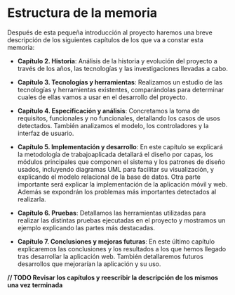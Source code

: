 # Estructura de la memoria

Después de esta pequeña introducción al proyecto haremos una breve descripción de los siguientes capítulos de los que va a constar esta memoria:

* **Capítulo 2.	Historia**:
Análisis de la historia y evolución del proyecto a través de los años, las tecnologías y las investigaciones llevadas a cabo.

* **Capítulo 3.	Tecnologías y herramientas**:
Realizamos un estudio de las tecnologías y herramientas existentes, comparándolas para determinar cuales de ellas vamos a usar en el desarrollo del proyecto.

* **Capítulo 4.	Especificación y análisis**:
Concretamos la toma de requisitos, funcionales y no funcionales, detallando los casos de usos detectados. También analizamos el modelo, los controladores y la interfaz de usuario.

* **Capítulo 5.	Implementación y desarrollo**:
En este capítulo se  explicará la metodología de trabajoaplicada detallará el diseño por capas, los módulos principales que componen el sistema y los patrones de diseño usados, incluyendo diagramas UML para facilitar su visualización, y explicando el modelo relacional de la base de datos. Otra parte importante será explicar la implementación de la aplicación móvil y web. Además se expondrán los problemas más importantes detectados al realizarla.

* **Capítulo 6.	Pruebas**:
Detallamos las herramientas utilizadas para realizar las distintas pruebas ejecutadas en el proyecto y mostramos un ejemplo explicando las partes más destacadas.

* **Capítulo 7.	Conclusiones y mejoras futuras**:
En este último capítulo explicaremos las conclusiones y los resultados a los que hemos llegado tras desarrollar la aplicación web. También detallaremos futuros desarrollos que mejorarían la aplicación y su uso.


**// TODO Revisar los capítulos y reescribir la descripción de los mismos una vez terminada**